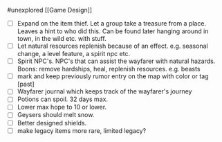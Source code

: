 #unexplored 
[[Game Design]]

- [ ] Expand on the item thief. Let a group take a treasure from a place. Leaves a hint to who did this.  Can be found later hanging around in town, in the wild etc. with stuff.
- [ ] Let natural resources replenish because of an effect. e.g. seasonal change, a level feature, a spirit npc etc.
- [ ] Spirit NPC's. NPC's that can assist the wayfarer with natural hazards. Boons: remove hardships, heal, replenish resources. e.g. beasts
- [ ] mark and keep previously rumor entry on the map with color or tag [past]
- [ ] Wayfarer journal which keeps track of the wayfarer's journey
- [ ] Potions can spoil. 32 days max.
- [ ] Lower max hope to 10 or lower.
- [ ] Geysers should melt snow.
- [ ] Better designed shields.
- [ ] make legacy items more rare, limited legacy?
